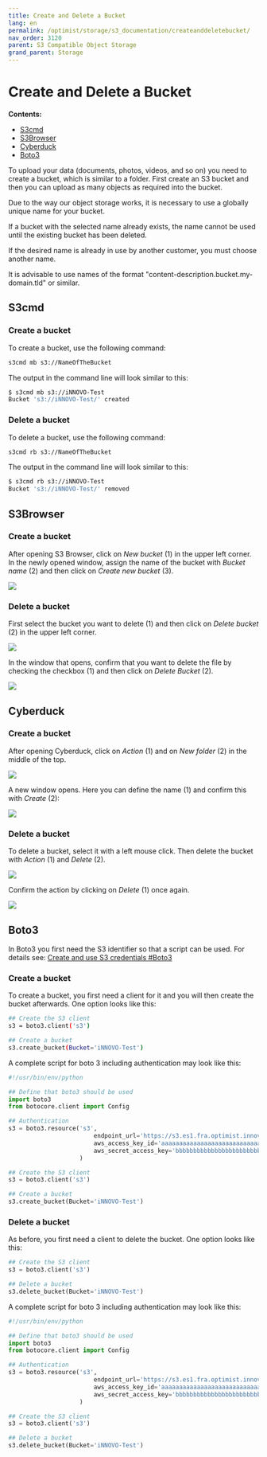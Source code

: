 ```yaml
---
title: Create and Delete a Bucket
lang: en
permalink: /optimist/storage/s3_documentation/createanddeletebucket/
nav_order: 3120
parent: S3 Compatible Object Storage
grand_parent: Storage
---
```


# Create and Delete a Bucket

**Contents:**

- [S3cmd](#s3cmd)
- [S3Browser](#s3browser)
- [Cyberduck](#cyberduck)
- [Boto3](#boto3)

To upload your data (documents, photos, videos, and so on) you need to create a bucket, which is similar to a folder. First create an S3 bucket and then you can upload as many objects as required into the bucket.

Due to the way our object storage works, it is necessary to use a globally unique name for your bucket.

If a bucket with the selected name already exists, the name cannot be used until the existing bucket has been deleted.

If the desired name is already in use by another customer, you must choose another name.

It is advisable to use names of the format "content-description.bucket.my-domain.tld" or similar.

## S3cmd

### Create a bucket

To create a bucket, use the following command:

```bash
s3cmd mb s3://NameOfTheBucket
```

The output in the command line will look similar to this:

```bash
$ s3cmd mb s3://iNNOVO-Test
Bucket 's3://iNNOVO-Test/' created
```

### Delete a bucket

To delete a bucket, use the following command:

```bash
s3cmd rb s3://NameOfTheBucket
```

The output in the command line will look similar to this:

```bash
$ s3cmd rb s3://iNNOVO-Test
Bucket 's3://iNNOVO-Test/' removed
```

## S3Browser

### Create a bucket

After opening S3 Browser, click on *New bucket* (1) in the upper left corner. In the newly opened window, assign the name of the bucket with *Bucket name* (2) and then click on *Create new bucket* (3).

![](attachments/CreateAndDeleteBucket1.png)

### Delete a bucket

First select the bucket you want to delete (1) and then click on *Delete bucket* (2) in the upper left corner.

![](attachments/CreateAndDeleteBucket2.png)

In the window that opens, confirm that you want to delete the file by checking the checkbox (1) and then click on *Delete Bucket* (2).

![](attachments/CreateAndDeleteBucket3.png)

## Cyberduck

### Create a bucket

After opening Cyberduck, click on *Action* (1) and on *New folder* (2) in the middle of the top.

![](attachments/CreateAndDeleteBucket4.png)

A new window opens. Here you can define the name (1) and confirm this with *Create* (2):

![](attachments/CreateAndDeleteBucket5.png)

### Delete a bucket

To delete a bucket, select it with a left mouse click. Then delete the bucket with *Action* (1) and *Delete* (2).

![](attachments/CreateAndDeleteBucket6.png)

Confirm the action by clicking on *Delete* (1) once again.

![](attachments/CreateAndDeleteBucket7.png)

## Boto3

In Boto3 you first need the S3 identifier so that a script can be used. For details see: [Create and use S3 credentials #Boto3](/optimist/storage/s3_documentation/createanduses3credentials/#boto3)

### Create a bucket

To create a bucket, you first need a client for it and you will then create the bucket afterwards.
One option looks like this:

```bash
## Create the S3 client
s3 = boto3.client('s3')

## Create a bucket
s3.create_bucket(Bucket='iNNOVO-Test')
```

A complete script for boto 3 including authentication may look like this:

```python
#!/usr/bin/env/python

## Define that boto3 should be used
import boto3
from botocore.client import Config

## Authentication
s3 = boto3.resource('s3',
                        endpoint_url='https://s3.es1.fra.optimist.innovo.cloud',
                        aws_access_key_id='aaaaaaaaaaaaaaaaaaaaaaaaaaaaaaaa',
                        aws_secret_access_key='bbbbbbbbbbbbbbbbbbbbbbbbbbbbbbbbbb',
                    )

## Create the S3 client
s3 = boto3.client('s3')

## Create a bucket
s3.create_bucket(Bucket='iNNOVO-Test')
```

### Delete a bucket

As before, you first need a client to delete the bucket.
One option looks like this:

```python
## Create the S3 client
s3 = boto3.client('s3')

## Delete a bucket
s3.delete_bucket(Bucket='iNNOVO-Test')
```

A complete script for boto 3 including authentication may look like this:

```python
#!/usr/bin/env/python

## Define that boto3 should be used
import boto3
from botocore.client import Config

## Authentication
s3 = boto3.resource('s3',
                        endpoint_url='https://s3.es1.fra.optimist.innovo.cloud',
                        aws_access_key_id='aaaaaaaaaaaaaaaaaaaaaaaaaaaaaaaa',
                        aws_secret_access_key='bbbbbbbbbbbbbbbbbbbbbbbbbbbbbbbbbb',
                    )

## Create the S3 client
s3 = boto3.client('s3')

## Delete a bucket
s3.delete_bucket(Bucket='iNNOVO-Test')
```
